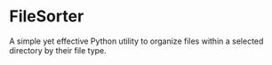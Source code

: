 # FileSorter
A simple yet effective Python utility to organize files within a selected directory by their file type. 
